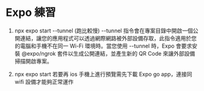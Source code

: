 # Expo 練習

1. npx expo start --tunnel (跑比較慢)
   --tunnel 指令會在專案目錄中開啟一個公開連結，讓您的應用程式可以透過網際網路被外部設備存取，此指令適用於您的電腦和手機不在同一 Wi-Fi 環境時。當您使用 --tunnel 時，Expo 會要求安裝 @expo/ngrok 套件以生成公開連結，並產生新的 QR Code 來讓外部設備掃描開啟專案。

2. npx expo start
   若要再 ios 手機上進行預覽需先下載 Expo go app，連接同 wifi 設備才能夠正常運作
